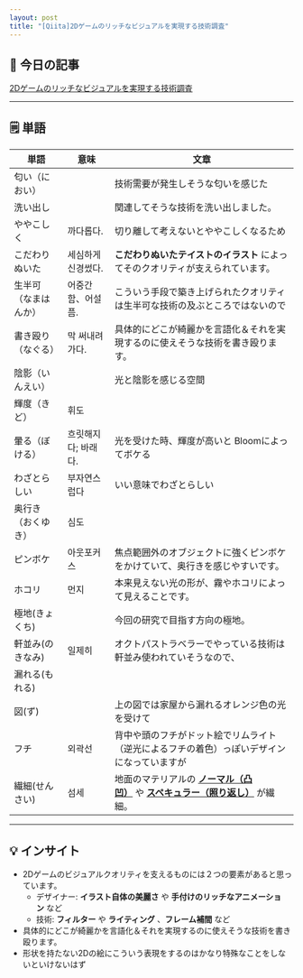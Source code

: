 ```yaml
---
layout: post
title: "[Qiita]2Dゲームのリッチなビジュアルを実現する技術調査"
---
```


## 📖 今日の記事  

[2Dゲームのリッチなビジュアルを実現する技術調査](https://qiita.com/flankids/items/f389531a8e3213f047bc)

---

## 🗒️ 単語

| 単語         | 意味          | 文章                                                                                                                                                                                                                                    |
| ---------- | ----------- | ------------------------------------------------------------------------------------------------------------------------------------------------------------------------------------------------------------------------------------- |
| 匂い（におい）    |             | 技術需要が発生しそうな匂いを感じた                                                                                                                                                                                                                     |
| 洗い出し       |             | 関連してそうな技術を洗い出しました。                                                                                                                                                                                                                    |
| ややこしく      | 까다롭다.       | 切り離して考えないとややこしくなるため                                                                                                                                                                                                                   |
| こだわりぬいた    | 세심하게 신경썼다.  | **こだわりぬいたテイストのイラスト** によってそのクオリティが支えられています。                                                                                                                                                                                            |
| 生半可（なまはんか） | 어중간함、어설픔.   | こういう手段で築き上げられたクオリティは生半可な技術の及ぶところではないので                                                                                                                                                                                                |
| 書き殴り（なぐる）  | 막 써내려 가다.   | 具体的にどこが綺麗かを言語化＆それを実現するのに使えそうな技術を書き殴ります。                                                                                                                                                                                               |
| 陰影（いんえい）   |             | 光と陰影を感じる空間                                                                                                                                                                                                                            |
| 輝度（きど）     | 휘도          |                                                                                                                                                                                                                                       |
| 暈る（ぼける）    | 흐릿해지다; 바래다. | 光を受けた時、輝度が高いと Bloomによってボケる                                                                                                                                                                                                            |
| わざとらしい     | 부자연스럽다      | いい意味でわざとらしい                                                                                                                                                                                                                           |
| 奥行き（おくゆき）  | 심도          |                                                                                                                                                                                                                                       |
| ピンボケ       | 아웃포커스       | 焦点範囲外のオブジェクトに強くピンボケをかけていて、奥行きを感じやすいです。                                                                                                                                                                                                |
| ホコリ        | 먼지          | 本来見えない光の形が、霧やホコリによって見えることです。                                                                                                                                                                                                          |
| 極地(きょくち)   |             | 今回の研究で目指す方向の極地。                                                                                                                                                                                                                       |
| 軒並み(のきなみ)  | 일제히         | オクトパストラベラーでやっている技術は軒並み使われていそうなので、                                                                                                                                                                                                     |
| 漏れる(もれる)   |             |                                                                                                                                                                                                                                       |
| 図(ず)       |             | 上の図では家屋から漏れるオレンジ色の光を受けて                                                                                                                                                                                                               |
| フチ         | 외곽선         | 背中や頭のフチがドット絵でリムライト（逆光によるフチの着色）っぽいデザインになっていますが                                                                                                                                                                                         |
| 繊細(せんさい)   | 섬세          | 地面のマテリアルの [**ノーマル（凸凹）**](https://docs.unity3d.com/ja/current/Manual/StandardShaderMaterialParameterNormalMap.html) や [**スペキュラー（照り返し）**](https://docs.unity3d.com/ja/current/Manual/StandardShaderMaterialParameterSpecular.html) が繊細。 |


---

## 💡 インサイト

- 2Dゲームのビジュアルクオリティを支えるものには２つの要素があると思っています。
	- デザイナー: **イラスト自体の美麗さ** や **手付けのリッチなアニメーション** など
	- 技術: **フィルター** や **ライティング** 、**フレーム補間** など
- 具体的にどこが綺麗かを言語化＆それを実現するのに使えそうな技術を書き殴ります。
- 形状を持たない2Dの絵にこういう表現をするのはかなり特殊なことをしないといけないはず